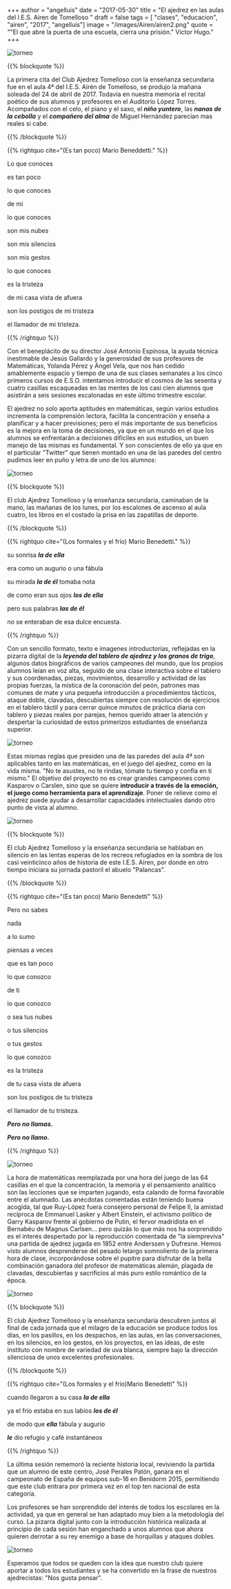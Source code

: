 +++
author = "angelluis"
date = "2017-05-30"
title = "El ajedrez en las aulas del I.E.S. Airen de Tomelloso "
draft = false
tags = [ "clases", "educacion", "airen", "2017", "angelluis"]
image = "/images/Airen/airen2.png"
quote = "\"El que abre la puerta de una escuela, cierra una prisión.\" Victor Hugo."
+++

![torneo](/images/Airen/airen9.jpg)

{{% blockquote %}}

La primera cita del Club Ajedrez Tomelloso con la enseñanza secundaria fue en el aula 4ª del I.E.S. Airén de Tomelloso, se produjo la mañana soleada del 24 de abril de 2017. Todavía en nuestra memoria el recital poético de sus alumnos y profesores en el Auditorio López Torres. Acompañados con el celo, el piano y el saxo, el ***niño yuntero***, las ***nanas de la cebolla*** y el ***compañero del alma*** de Miguel Hernández parecían mas reales si cabe.

{{% /blockquote %}}


{{% rightquo cite="(Es tan poco) Mario Beneddetti." %}}

Lo que conoces

es tan poco

lo que conoces

de mí

lo que conoces

son mis nubes

son mis silencios

son mis gestos

lo que conoces

es la tristeza

de mi casa vista de afuera

son los postigos de mi tristeza

el llamador de mi tristeza.

{{% /rightquo %}}


Con el beneplácito de su director José Antonio Espinosa, la ayuda técnica inestimable de Jesús Gallardo y la generosidad de sus profesores de Matemáticas, Yolanda Pérez y Ángel Vela, que nos han cedido amablemente espacio y tiempo de una de sus clases semanales a los cinco primeros cursos de E.S.O. intentamos introducir el cosmos de las sesenta y cuatro casillas escaqueadas en las mentes de los casi cien alumnos que asistirán a seis sesiones escalonadas en este último trimestre escolar.

El ajedrez no solo aporta aptitudes en matemáticas, según varios estudios incrementa la comprensión lectora, facilita la concentración y enseña a planificar y a hacer previsiones; pero el más importante de sus beneficios es la mejora en la toma de decisiones, ya que en un mundo en el que los alumnos se enfrentarán a decisiones difíciles en sus estudios, un buen manejo de las mismas es fundamental. Y son conscientes de ello ya que en el particular "Twitter" que tienen montado en una de las paredes del centro pudimos leer en puño y letra de uno de los alumnos:

![torneo](/images/Airen/airen3.png) 

{{% blockquote %}}

El club Ajedrez Tomelloso y la enseñanza secundaria, caminaban de la mano, las mañanas de los lunes, por los escalones de ascenso al aula cuatro, los libros en el costado la prisa en las zapatillas de deporte.

{{% /blockquote %}}

{{% rightquo cite="(Los formales y el frío) Mario Benedetti." %}}

su sonrisa    ***la de ella***

era como un augurio o una fábula

su mirada     ***la de él***   tomaba nota

de como eran sus ojos    ***los de ella***

pero sus palabras        ***las de él***

no se enteraban de esa dulce encuesta.

{{% /rightquo %}}

Con un sencillo formato, texto e imagenes introductorias, reflejadas en la pizarra digital de la ***leyenda del tablero de ajedrez y los granos de trigo***, algunos datos biográficos de varios campeones del mundo, que los propios alumnos leían en voz alta, seguido de una clase interactiva sobre el tablero y sus coordenadas, piezas, movimientos, desarrollo y actividad de las propias fuerzas, la mística de la coronación del peón, patrones mas comunes de mate y una pequeña introducción a procedimientos tácticos, ataque doble, clavadas, descubiertas siempre con resolución de ejercicios en el tablero táctil y para cerrar quince minutos de práctica diaria con tablero y piezas reales por parejas, hemos querido atraer la atención y despertar la curiosidad de estos primerizos estudiantes de enseñanza superior.

![torneo](/images/Airen/airen1.png)

Estas mismas reglas que presiden una de las paredes del aula 4ª son aplicables tanto en las matemáticas, en el juego del ajedrez, como en la vida misma. "No te asustes, no te rindas, tómate tu tiempo y confía en ti mismo." El objetivo del proyecto no es crear grandes campeones como Kasparov o Carslen, sino que se quiere __introducir a través de la emoción, el juego como herramienta para el aprendizaje__. Poner de relieve como el ajedrez puede ayudar a desarrollar capacidades intelectuales dando otro punto de vista al alumno.

![torneo](/images/Airen/partidas2.jpg)

{{% blockquote %}}

El club Ajedrez Tomelloso y la enseñanza secundaria se hablaban en silencio en las lentas esperas de los recreos refugiados en la sombra de los casi veinticinco años de historia de este I.E.S. Airen, por donde en otro tiempo iniciara su jornada pastoril el abuelo "Palancas".

{{% /blockquote %}}

{{% rightquo cite="(Es tan poco) Mario Benedetti" %}}

Pero no sabes 

nada

a lo sumo

piensas a veces

que es tan poco

lo que conozco

de ti

lo que conozco

o sea tus nubes

o tus silencios

o tus gestos

lo que conozco

es la tristeza

de tu casa vista de afuera

son los postigos de tu tristeza

el llamador de tu tristeza.

***Pero no llamas.***

***Pero no llamo.***
   
{{% /rightquo %}}   



![torneo](/images/Airen/airen5.jpg) 

La hora de matemáticas reemplazada por una hora del juego de las 64 casillas en el que la concentración, la memoria y el pensamiento analítico son las lecciones que se imparten jugando, esta calando de forma favorable entre el alumnado. Las anécdotas comentadas están teniendo buena acogida, tal que Ruy-López fuera consejero personal de Felipe II, la amistad recíproca de Emmanuel Lasker y Albert Einstein, el activismo político de Garry Kasparov frente al gobierno de Putin, el fervor madridista en el Bernabéu de Magnus Carlsen... pero quizás lo que más nos ha sorprendido es el interés despertado por la reproducción comentada de "la siempreviva" una partida de ajedrez jugada en 1852 entre Anderssen y Dufresne. Hemos visto alumnos desprenderse del pesado letargo somnoliento de la primera hora de clase, incorporándose sobre el pupitre para disfrutar de la  bella combinación ganadora del profesor de matemáticas alemán, plagada de clavadas, descubiertas y sacrificios al más puro estilo romántico de la época.

![torneo](/images/Airen/airen4.jpg) 
 
{{% blockquote %}}

El club Ajedrez Tomelloso y la enseñanza secundaria descubren juntos al final de cada jornada que el milagro de la educación se produce todos los días, en los pasillos, en los despachos, en las aulas, en las conversaciones, en los silencios, en los gestos, en los proyectos, en las ideas, de este instituto con nombre  de variedad de uva blanca, siempre bajo la dirección silenciosa de unos excelentes profesionales.

{{% /blockquote %}}

{{% rightquo cite="(Los formales y el frío)Mario Benedetti" %}}

cuando llegaron a su casa ***la de ella***

ya el frío estaba en sus labios ***los de él***

de modo que ***ella*** fábula y augurio

***le*** dio refugio y café instantáneos

{{% /rightquo %}}   

La última sesión rememoró la reciente historia local, reviviendo la partida que un alumno de este centro, José Perales Patón, ganara en el campeonato de España de equipos sub-16 en Benidorm 2015, permitiendo que este club entrara por primera vez en el  top ten nacional de esta categoría.

Los profesores se han sorprendido del interés de todos los escolares en la actividad, ya que en general se han adaptado muy bien a la metodología del curso. La pizarra digital junto con la introducción histórica realizada al principio de cada sesión han enganchado a unos alumnos que ahora quieren derrotar a su rey enemigo a base de horquillas y ataques dobles.

![torneo](/images/Airen/partidas1.jpg) 

Esperamos que todos se queden con la idea que nuestro club quiere aportar a todos los estudiantes y se ha convertido en la frase de nuestros ajedrecistas: "Nos gusta pensar". 